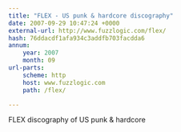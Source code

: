 ```yaml
---
title: "FLEX - US punk & hardcore discography"
date: 2007-09-29 10:47:24 +0000
external-url: http://www.fuzzlogic.com/flex/
hash: 76ddacdf1afa934c3addfb703facdda6
annum:
    year: 2007
    month: 09
url-parts:
    scheme: http
    host: www.fuzzlogic.com
    path: /flex/

---
```


FLEX discography of US punk & hardcore
